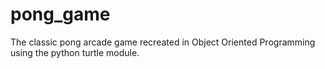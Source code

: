 # pong_game

The classic pong arcade game recreated in Object Oriented Programming using the python turtle module. 
